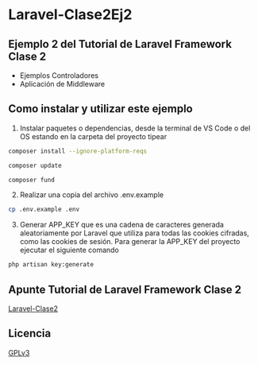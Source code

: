 # Laravel-Clase2Ej2
## Ejemplo 2 del Tutorial de Laravel Framework Clase 2

  * Ejemplos Controladores
  * Aplicación de Middleware

## Como instalar y utilizar este ejemplo

1. Instalar paquetes o dependencias, desde la terminal de VS Code o del OS estando en la carpeta del proyecto tipear
```bash
composer install --ignore-platform-reqs
``` 
```bash
composer update
```
```bash
composer fund
 ```

2. Realizar una copia del archivo .env.example
```bash
cp .env.example .env
```

3. Generar APP_KEY que es una cadena de caracteres generada aleatoriamente por Laravel que utiliza para todas las cookies cifradas, como las cookies de sesión. Para generar la APP_KEY del proyecto ejecutar el siguiente comando
```bash
php artisan key:generate
```

## Apunte Tutorial de Laravel Framework Clase 2
[Laravel-Clase2](https://www.profmatiasgarcia.com.ar/uploads/tutoriales/Laravel-Clase2.pdf)

## Licencia
[GPLv3](https://www.gnu.org/licenses/gpl-3.0.en.html)
